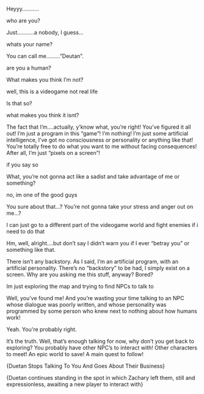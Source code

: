 Heyyy………..


who are you?

Just………..a nobody, I guess…

whats your name?

You can call me………”Deutan”.

are you a human?

What makes you think I’m not?

well, this is a videogame not real life

Is that so?

what makes you think it isnt?

The fact that I’m….actually, y’know what, you’re right! You’ve figured it all out! I’m just a program in this “game”! I’m nothing! I’m just some artificial intelligence, I’ve got no consciousness or personality or anything like that! You’re totally free to do what you want to me without facing consequences! After all, I’m just “pixels on a screen”!

if you say so

What, you’re not gonna act like a sadist and take advantage of me or something?

no, im one of the good guys

You sure about that…? You’re not gonna take your stress and anger out on me…?

I can just go to a different part of the videogame world and fight enemies if i need to do that

Hm, well, alright….but don’t say I didn’t warn you if I ever “betray you” or something like that.

There isn’t any backstory. As I said, I’m an artificial program, with an artificial personality. There’s no “backstory” to be had, I simply exist on a screen. Why are you asking me this stuff, anyway? Bored?

Im just exploring the map and trying to find NPCs to talk to

Well, you’ve found me! And you’re wasting your time talking to an NPC whose dialogue was poorly written, and whose personality was programmed by some person who knew next to nothing about how humans work!

Yeah. You're probably right.

It’s the truth. Well, that’s enough talking for now, why don’t you get back to exploring? You probably have other NPC’s to interact with! Other characters to meet! An epic world to save! A main quest to follow!

{Duetan Stops Talking To You And Goes About Their Business}

{Duetan continues standing in the spot in which Zachary left them, still and expressionless, awaiting a new player to interact with}

